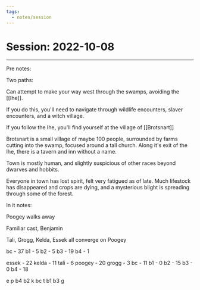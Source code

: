 ```yaml
---
tags:
  - notes/session
---
```


# Session: 2022-10-08
___

Pre notes:

Two paths:

Can attempt to make your way west through the swamps, avoiding the [[Ihe]].

If you do this, you'll need to navigate through wildlife encounters, slaver encounters, and a witch village.

If you follow the Ihe, you'll find yourself at the village of [[Brotsnart]]

Brotsnart is a small village of maybe 100 people, surrounded by farms cutting into the swamp, focused around a tall church. Along it's exit of the Ihe, there is a tavern and inn without a name.

Town is mostly human, and slightly suspicious of other races beyond dwarves and hobbits.

Everyone in town has lost spirit, felt very fatigued as of late. Much lifestock has disappeared and crops are dying, and a mysterious blight is spreading through some of the forest.

In it notes:

Poogey walks away

Familiar cast, Benjamin

Tali, Grogg, Kelda, Essek all converge on Poogey


bc - 37
b1 - 5
b2 - 5
b3 - 19
b4 - 1

essek - 22
kelda - 11
tali - 6
poogey - 20
grogg - 3
bc - 11
b1 - 0
b2 - 15
b3 - 0
b4 - 18

e
p
b4
b2
k
bc
t
b1
b3
g